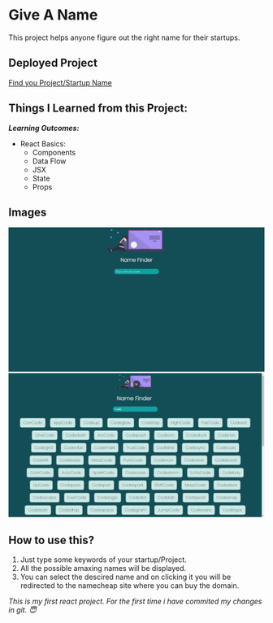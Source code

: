 # Give A Name
This project helps anyone figure out the right name for their startups.

## Deployed Project
[Find you Project/Startup Name](http://anishashruti.github.io/nameit/)

## Things I Learned from this Project:
_**Learning Outcomes:**_

- React Basics:
    - Components
    - Data Flow
    - JSX
    - State
    - Props

## Images

![Image of Project](https://github.com/anishashruti/nameit/blob/main/Name%20Finder.PNG)
![Image of Project](https://github.com/anishashruti/nameit/blob/main/Name%20Finder1.PNG)

## How to use this?

1. Just type some keywords of your startup/Project. 
2. All the possible amaxing names will be displayed.
3. You can select the descired name and on clicking it you will be redirected to the namecheap site where you can buy the domain.  

*This is my first react project.
For the first time i have commited my changes in git. :innocent:*
